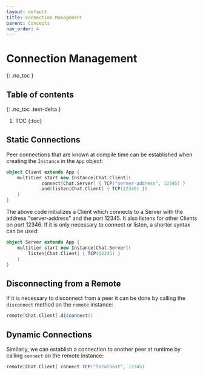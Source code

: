 ```yaml
---
layout: default
title: Connection Management
parent: Concepts
nav_order: 4
---
```

# Connection Management
{: .no_toc }

## Table of contents
{: .no_toc .text-delta }

1. TOC
{:toc}

## Static Connections
Peer connections that are known at compile time can be established when creating the `Instance` in the `App` object:

```scala
object Client extends App {
    multitier start new Instance[Chat.Client](
             connect[Chat.Server] { TCP("server-address", 12345) }
            .and(listen[Chat.Client] { TCP(12346) })
    )
}
```
The above code initializes a Client which connects to a Server with the address "server-address" and the port 12345. It also listens
for other Clients on port 12346. If it is only necessary to connect or listen, a shorter syntax can be used:
```scala
object Server extends App {
    multitier start new Instance[Chat.Server](
        listen[Chat.Client] { TCP(12345) }
    )
}
```


## Disconnecting from a Remote
If it is necessary to disconnect from a peer it can be done by calling the `disconnect` method on the `remote` instance:
```scala
remote[Chat.Client].disconnect()
```

## Dynamic Connections
Similarly, we can establish a connection to another peer at runtime by calling `connect` on the remote instance:

```scala
remote[Chat.Client] connect TCP("localhost", 12345)
```